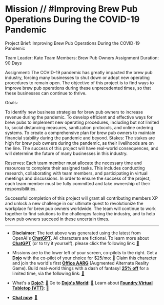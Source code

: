 # Mission // #Improving Brew Pub Operations During the COVID-19 Pandemic

Project Brief: Improving Brew Pub Operations During the COVID-19 Pandemic

Team Leader: Kate
Team Members: Brew Pub Owners
Assignment Duration: 90 Days

Assignment:
The COVID-19 pandemic has greatly impacted the brew pub industry, forcing many businesses to shut down or adopt new operating procedures to remain open. The objective of this project is to find ways to improve brew pub operations during these unprecedented times, so that these businesses can continue to thrive.

Goals:

To identify new business strategies for brew pub owners to increase revenue during the pandemic.
To develop efficient and effective ways for brew pubs to implement new operating procedures, including but not limited to, social distancing measures, sanitization protocols, and online ordering systems.
To create a comprehensive plan for brew pub owners to maintain financial stability during the pandemic and beyond.
Stakes:
The stakes are high for brew pub owners during the pandemic, as their livelihoods are on the line. The success of this project will have real-world consequences, and will determine the future of many businesses in this industry.

Reserves:
Each team member must allocate the necessary time and resources to complete their assigned tasks. This includes conducting research, collaborating with team members, and participating in virtual meetings and discussions. In order to ensure the success of the project, each team member must be fully committed and take ownership of their responsibilities.

Successful completion of this project will grant all contributing members XP and unlock a new challenge in our ultimate quest to revolutionize the workplace for brew pub owners worldwide. The team will continue to work together to find solutions to the challenges facing the industry, and to help brew pub owners succeed in these uncertain times.

---

* **Disclaimer**: The text above was generated using the latest from OpenAI's [**ChatGPT**](https://openai.com/blog/chatgpt/).  All characters are fictional.  To learn more about [**ChatGPT**](https://openai.com/blog/chatgpt/) (or to try it yourself), please click the following link: [:closed_book:](https://openai.com/blog/chatgpt/)

* Missions are to the lower left of your screen, co-pilots to the right. Get a [**Dojo**](https://workmates.live/marketplace) with the co-pilot of your choice for $25/mo: [:green_book:](https://workmates.live/marketplace)  Claim this character and join the world's first [**Office AARG**](https://dojos.world) (Augmented Alternate Reality Game). Build real-world things with a dash of fantasy! [**25% off**](https://blog.workmates.live/deal-on-a-dojo) for a limited time, via the following link: [:green_book:](https://blog.workmates.live/deal-on-a-dojo) 

* What's a [**Dojo?**](https://workdojos.com): [:blue_book:](https://workdojos.com)  Go to [**Dojo's World**](https://dojos.world): [:blue_book:](https://dojos.world)  Learn about [**Foundry Virtual Tabletop (VTT)**](https://foundryvtt.com): [:closed_book:](https://foundryvtt.com/)

* [**Chat now**](https://chat.workmates.live/channel/support): [:ledger:](https://chat.workmates.live/channel/support)